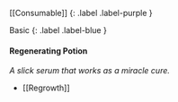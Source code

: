 [[Consumable]]
{: .label .label-purple }

Basic
{: .label .label-blue }
#### Regenerating Potion
*A slick serum that works as a miracle cure.*
* [[Regrowth]]